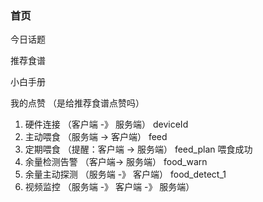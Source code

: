 ### 首页
今日话题

推荐食谱

小白手册

我的点赞 （是给推荐食谱点赞吗）

1. 硬件连接 （客户端 -》 服务端）     deviceId
2. 主动喂食 （服务端 -> 客户端）                      feed
3. 定期喂食 （提醒：客户端 -> 服务端）                 feed_plan            喂食成功
3. 余量检测告警 （客户端-> 服务端）                    food_warn
4. 余量主动探测 （服务端 -》 客户端）                  food_detect_1
5. 视频监控 （服务端 -》 客户端 -》 服务端）            


